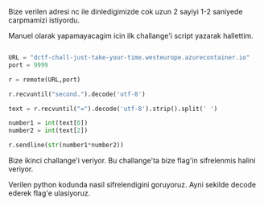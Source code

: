 Bize verilen adresi nc ile dinledigimizde cok uzun 2 sayiyi 1-2 saniyede carpmamizi istiyordu. 

Manuel olarak yapamayacagim icin ilk challange'i script yazarak hallettim.

```python

URL = "dctf-chall-just-take-your-time.westeurope.azurecontainer.io"
port = 9999

r = remote(URL,port)

r.recvuntil("second.").decode('utf-8')

text = r.recvuntil("=").decode('utf-8').strip().split(' ')

number1 = int(text[0])
number2 = int(text[2])

r.sendline(str(number1*number2))

```

Bize ikinci challange'i veriyor. Bu challange'ta bize flag'in sifrelenmis halini veriyor.

Verilen python kodunda nasil sifrelendigini goruyoruz. Ayni sekilde decode ederek flag'e ulasiyoruz.
